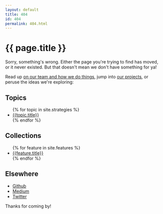 ```yaml
---
layout: default
title: 404
id: 404
permalink: 404.html
---
```


<div class="container">
  <h1>
    {{ page.title }}
  </h1>

  <p>
    Sorry, something's wrong. Either the page you're trying to find has moved, or it never existed. But that doesn't mean we don't have something for ya! 
  </p>

  <p>
    Read up <a href="/about">on our team and how we do things</a>, jump into <a href="/projects">our projects</a>, or peruse the ideas we're exploring:
  </p>

  <div class="row">
    <div class="col m4">
      <h2>Topics</h2>
      <ul>
      {% for topic in site.strategies %}
        <li><a href="/{{ topic.permalink }}">{{topic.title}}</a></li>
      {% endfor %}
      </ul>
    </div>
    <div class="col m4">
      <h2>Collections</h2>
      <ul>
      {% for feature in site.features %}
        <li><a href="/{{ feature.permalink }}">{{feature.title}}</a></li>
      {% endfor %}
      </ul>
    </div>
    <div class="col m4">
      <h2>Elsewhere</h2>
      <ul class="horizontal">
        <li>
          <a href="https://github.com/ibm-watson-data-lab" title="GitHub" target="_blank">
            <i class="fa fa-github" aria-hidden="true"></i> Github
          </a>
        </li>
        <li>
          <a href="https://medium.com/ibm-watson-data-lab" title="Medium" target="_blank">
            <i class="fa fa-medium" aria-hidden="true"></i> Medium
          </a>
        </li>
        <li>
          <a href="https://twitter.com/WatsonDataLab" title="Twitter" target="_blank">
            <i class="fa fa-twitter" aria-hidden="true"></i> Twitter
          </a>
        </li>
      </ul>
    </div>
  </div>

  <p>
    Thanks for coming by!
  </p>

</div>
